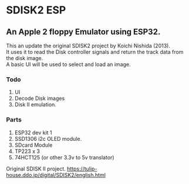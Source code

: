# SDISK2 ESP

## An Apple 2 floppy Emulator using ESP32.

This an update the original SDISK2 project by Koichi Nishida (2013).  
It uses it to read the Disk controller signals and return the track data from the disk image.  
A basic UI will be used to select and load an image.

### Todo

1. UI
2. Decode Disk images
3. Disk II emulation.

### Parts

1. ESP32 dev kit 1
2. SSD1306 i2c OLED module.
3. SDcard Module
4. TP223 x 3
5. 74HCT125 (or other 3.3v to 5v translator)

Original SDISK II project.
https://tulip-house.ddo.jp/digital/SDISK2/english.html

